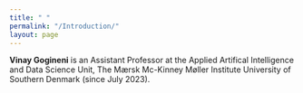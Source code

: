 ```yaml
---
title: " "
permalink: "/Introduction/"
layout: page
---
```


**Vinay Gogineni** is an Assistant Professor at the Applied Artifical Intelligence and Data Science Unit, 
The Mærsk Mc-Kinney Møller Institute University of Southern Denmark (since July 2023).

